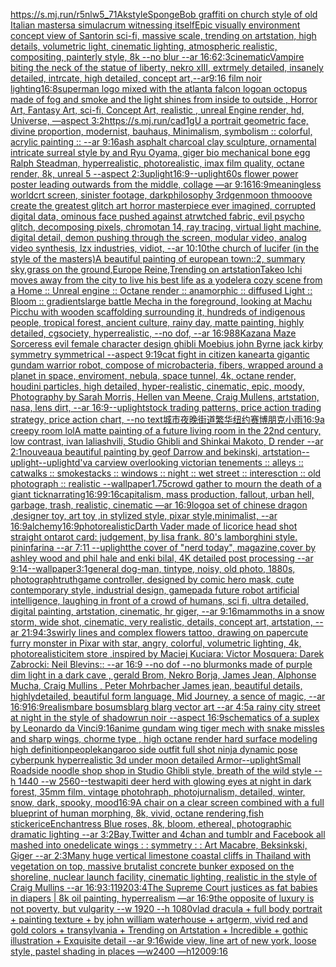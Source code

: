[<https://s.mj.run/r5nlw5_71Ak>](https://www.ebank.nz/aiartgenerator?category=%3Chttps%3A//s.mj.run/r5nlw5_71Ak%3E)[style](https://www.ebank.nz/aiartgenerator?category=style)[SpongeBob graffiti on church style of old Italian masters](https://www.ebank.nz/aiartgenerator?category=SpongeBob%2520graffiti%2520on%2520church%2520style%2520of%2520old%2520Italian%2520masters)[a simulacrum witnessing itself](https://www.ebank.nz/aiartgenerator?category=a%2520simulacrum%2520witnessing%2520itself)[Epic visually environment concept view of  Santorin sci-fi, massive scale, trending on artstation, high details, volumetric light, cinematic lighting, atmospheric realistic, compositing, painterly style, 8k --no blur --ar 16:6](https://www.ebank.nz/aiartgenerator?category=Epic%2520visually%2520environment%2520concept%2520view%2520of%2520%2520Santorin%2520sci-fi%2C%2520massive%2520scale%2C%2520trending%2520on%2520artstation%2C%2520high%2520details%2C%2520volumetric%2520light%2C%2520cinematic%2520lighting%2C%2520atmospheric%2520realistic%2C%2520compositing%2C%2520painterly%2520style%2C%25208k%2520--no%2520blur%2520--ar%252016%3A6)[2:3](https://www.ebank.nz/aiartgenerator?category=2%3A3)[cinematic](https://www.ebank.nz/aiartgenerator?category=cinematic)[Vampire biting the neck of the statue of liberty, nekro xIII, extrmely detailed, insanely detailed, intrcate, high detailed, concept art,--ar9:16 film noir lighting](https://www.ebank.nz/aiartgenerator?category=Vampire%2520biting%2520the%2520neck%2520of%2520the%2520statue%2520of%2520liberty%2C%2520nekro%2520xIII%2C%2520extrmely%2520detailed%2C%2520insanely%2520detailed%2C%2520intrcate%2C%2520high%2520detailed%2C%2520concept%2520art%2C--ar9%3A16%2520film%2520noir%2520lighting)[16:8](https://www.ebank.nz/aiartgenerator?category=16%3A8)[superman logo mixed with the atlanta falcon logo](https://www.ebank.nz/aiartgenerator?category=superman%2520logo%2520mixed%2520with%2520the%2520atlanta%2520falcon%2520logo)[an octopus made of fog and smoke and the light shines from inside to outside , Horror Art, Fantasy Art, sci-fi, Concept Art, realistic , unreal Engine render, hd, Universe, —aspect 3:2](https://www.ebank.nz/aiartgenerator?category=an%2520octopus%2520made%2520of%2520fog%2520and%2520smoke%2520and%2520the%2520light%2520shines%2520from%2520inside%2520to%2520outside%2520%2C%2520Horror%2520Art%2C%2520Fantasy%2520Art%2C%2520sci-fi%2C%2520Concept%2520Art%2C%2520realistic%2520%2C%2520unreal%2520Engine%2520render%2C%2520hd%2C%2520Universe%2C%2520%E2%80%94aspect%25203%3A2)[https://s.mj.run/cad1gU  a portrait geometric face, divine proportion, modernist, bauhaus, Minimalism, symbolism :: colorful, acrylic painting :: --ar 9:16](https://www.ebank.nz/aiartgenerator?category=https%3A//s.mj.run/cad1gU%2520%2520a%2520portrait%2520geometric%2520face%2C%2520divine%2520proportion%2C%2520modernist%2C%2520bauhaus%2C%2520Minimalism%2C%2520symbolism%2520%3A%3A%2520colorful%2C%2520acrylic%2520painting%2520%3A%3A%2520--ar%25209%3A16)[ash asphalt charcoal clay sculpture, ornamental intricate surreal style by and Ryu Oyama, giger bio mechanical bone egg Ralph Steadman, hyperrealistic, photorealistic, imax film quality, octane render, 8k, unreal 5 --aspect 2:3](https://www.ebank.nz/aiartgenerator?category=ash%2520asphalt%2520charcoal%2520clay%2520sculpture%2C%2520ornamental%2520intricate%2520surreal%2520style%2520by%2520and%2520Ryu%2520Oyama%2C%2520giger%2520bio%2520mechanical%2520bone%2520egg%2520Ralph%2520Steadman%2C%2520hyperrealistic%2C%2520photorealistic%2C%2520imax%2520film%2520quality%2C%2520octane%2520render%2C%25208k%2C%2520unreal%25205%2520--aspect%25202%3A3)[uplight](https://www.ebank.nz/aiartgenerator?category=uplight)[16:9](https://www.ebank.nz/aiartgenerator?category=16%3A9)[--uplight](https://www.ebank.nz/aiartgenerator?category=--uplight)[60s flower power poster leading outwards from the middle, collage —ar 9:16](https://www.ebank.nz/aiartgenerator?category=60s%2520flower%2520power%2520poster%2520leading%2520outwards%2520from%2520the%2520middle%2C%2520collage%2520%E2%80%94ar%25209%3A16)[16:9](https://www.ebank.nz/aiartgenerator?category=16%3A9)[meaningless world](https://www.ebank.nz/aiartgenerator?category=meaningless%2520world)[crt screen, sinister footage, darkphilosophy 3rdgenmoon thmooove create the greatest glitch art horror masterpiece ever imagined, corrupted digital data, ominous face pushed against atrwtched fabric, evil psycho glitch, decomposing pixels, chromotan 14, ray tracing, virtual light machine, digital detail, demon pushing through the screen, modular video, analog video synthesis, lzx industries, vidiot,  --ar 10:10](https://www.ebank.nz/aiartgenerator?category=crt%2520screen%2C%2520sinister%2520footage%2C%2520darkphilosophy%25203rdgenmoon%2520thmooove%2520create%2520the%2520greatest%2520glitch%2520art%2520horror%2520masterpiece%2520ever%2520imagined%2C%2520corrupted%2520digital%2520data%2C%2520ominous%2520face%2520pushed%2520against%2520atrwtched%2520fabric%2C%2520evil%2520psycho%2520glitch%2C%2520decomposing%2520pixels%2C%2520chromotan%252014%2C%2520ray%2520tracing%2C%2520virtual%2520light%2520machine%2C%2520digital%2520detail%2C%2520demon%2520pushing%2520through%2520the%2520screen%2C%2520modular%2520video%2C%2520analog%2520video%2520synthesis%2C%2520lzx%2520industries%2C%2520vidiot%2C%2520%2520--ar%252010%3A10)[the church of lucifer (in the style of the masters)](https://www.ebank.nz/aiartgenerator?category=the%2520church%2520of%2520lucifer%2520%28in%2520the%2520style%2520of%2520the%2520masters%29)[A beautiful painting of european town::2, summary sky,grass on the ground,Europe Reine,Trending on artstation](https://www.ebank.nz/aiartgenerator?category=A%2520beautiful%2520painting%2520of%2520european%2520town%3A%3A2%2C%2520summary%2520sky%2Cgrass%2520on%2520the%2520ground%2CEurope%2520Reine%2CTrending%2520on%2520artstation)[Takeo Ichi moves away from the city to live his best life as a yodeler](https://www.ebank.nz/aiartgenerator?category=Takeo%2520Ichi%2520moves%2520away%2520from%2520the%2520city%2520to%2520live%2520his%2520best%2520life%2520as%2520a%2520yodeler)[a cozy scene from a Home :: Unreal engine :: Octane render :: anamorphic :: diffused Light :: Bloom :: gradients](https://www.ebank.nz/aiartgenerator?category=a%2520cozy%2520scene%2520from%2520a%2520Home%2520%3A%3A%2520Unreal%2520engine%2520%3A%3A%2520Octane%2520render%2520%3A%3A%2520anamorphic%2520%3A%3A%2520diffused%2520Light%2520%3A%3A%2520Bloom%2520%3A%3A%2520gradients)[large battle Mecha in the foreground,  looking at Machu Picchu with wooden scaffolding surrounding it, hundreds of indigenous people, tropical forest,  ancient culture, rainy day, matte painting, highly detailed, cgsociety, hyperrealistic, --no dof, --ar 16:9](https://www.ebank.nz/aiartgenerator?category=large%2520battle%2520Mecha%2520in%2520the%2520foreground%2C%2520%2520looking%2520at%2520Machu%2520Picchu%2520with%2520wooden%2520scaffolding%2520surrounding%2520it%2C%2520hundreds%2520of%2520indigenous%2520people%2C%2520tropical%2520forest%2C%2520%2520ancient%2520culture%2C%2520rainy%2520day%2C%2520matte%2520painting%2C%2520highly%2520detailed%2C%2520cgsociety%2C%2520hyperrealistic%2C%2520--no%2520dof%2C%2520--ar%252016%3A9)[88](https://www.ebank.nz/aiartgenerator?category=88)[Kazana Maze Sorceress evil female character design ghibli Moebius john Byrne jack kirby symmetry symmetrical --aspect 9:19](https://www.ebank.nz/aiartgenerator?category=Kazana%2520Maze%2520Sorceress%2520evil%2520female%2520character%2520design%2520ghibli%2520Moebius%2520john%2520Byrne%2520jack%2520kirby%2520symmetry%2520symmetrical%2520--aspect%25209%3A19)[cat fight in citizen kane](https://www.ebank.nz/aiartgenerator?category=cat%2520fight%2520in%2520citizen%2520kane)[art](https://www.ebank.nz/aiartgenerator?category=art)[a gigantic gundam warrior robot, compose of microbacteria, fibers, wrapped around a planet in space, enviroment, nebula, space tunnel, 4k, octane render, houdini particles, high detailed, hyper-realistic, cinematic, epic, moody, Photography by Sarah Morris, Hellen van Meene, Craig Mullens, artstation, nasa, lens dirt, --ar 16:9](https://www.ebank.nz/aiartgenerator?category=a%2520gigantic%2520gundam%2520warrior%2520robot%2C%2520compose%2520of%2520microbacteria%2C%2520fibers%2C%2520wrapped%2520around%2520a%2520planet%2520in%2520space%2C%2520enviroment%2C%2520nebula%2C%2520space%2520tunnel%2C%25204k%2C%2520octane%2520render%2C%2520houdini%2520particles%2C%2520high%2520detailed%2C%2520hyper-realistic%2C%2520cinematic%2C%2520epic%2C%2520moody%2C%2520Photography%2520by%2520Sarah%2520Morris%2C%2520Hellen%2520van%2520Meene%2C%2520Craig%2520Mullens%2C%2520artstation%2C%2520nasa%2C%2520lens%2520dirt%2C%2520--ar%252016%3A9)[--uplight](https://www.ebank.nz/aiartgenerator?category=--uplight)[stock trading patterns, price action trading strategy, price action chart, --no text](https://www.ebank.nz/aiartgenerator?category=stock%2520trading%2520patterns%2C%2520price%2520action%2520trading%2520strategy%2C%2520price%2520action%2520chart%2C%2520--no%2520text)[城市夜晚街道繁华纽约赛博朋克小雨](https://www.ebank.nz/aiartgenerator?category=%E5%9F%8E%E5%B8%82%E5%A4%9C%E6%99%9A%E8%A1%97%E9%81%93%E7%B9%81%E5%8D%8E%E7%BA%BD%E7%BA%A6%E8%B5%9B%E5%8D%9A%E6%9C%8B%E5%85%8B%E5%B0%8F%E9%9B%A8)[16:9](https://www.ebank.nz/aiartgenerator?category=16%3A9)[a creepy room lol](https://www.ebank.nz/aiartgenerator?category=a%2520creepy%2520room%2520lol)[A matte painting of a future living room in the 22nd century, low contrast, ivan laliashvili, Studio Ghibli and Shinkai Makoto, D render --ar 2:1](https://www.ebank.nz/aiartgenerator?category=A%2520matte%2520painting%2520of%2520a%2520future%2520living%2520room%2520in%2520the%252022nd%2520century%2C%2520low%2520contrast%2C%2520ivan%2520laliashvili%2C%2520Studio%2520Ghibli%2520and%2520Shinkai%2520Makoto%2C%2520D%2520render%2520--ar%25202%3A1)[nouveau](https://www.ebank.nz/aiartgenerator?category=nouveau)[a beautiful painting by geof Darrow and bekinski, artstation](https://www.ebank.nz/aiartgenerator?category=a%2520beautiful%2520painting%2520by%2520geof%2520Darrow%2520and%2520bekinski%2C%2520artstation)[--uplight](https://www.ebank.nz/aiartgenerator?category=--uplight)[--uplight](https://www.ebank.nz/aiartgenerator?category=--uplight)[d'va car](https://www.ebank.nz/aiartgenerator?category=d%27va%2520car)[view overlooking victorian tenements :: alleys :: catwalks :: smokestacks :: windows :: night :: wet street :: interesction :: old photograph :: realistic --wallpaper](https://www.ebank.nz/aiartgenerator?category=view%2520overlooking%2520victorian%2520tenements%2520%3A%3A%2520alleys%2520%3A%3A%2520catwalks%2520%3A%3A%2520smokestacks%2520%3A%3A%2520windows%2520%3A%3A%2520night%2520%3A%3A%2520wet%2520street%2520%3A%3A%2520interesction%2520%3A%3A%2520old%2520photograph%2520%3A%3A%2520realistic%2520--wallpaper)[1.75](https://www.ebank.nz/aiartgenerator?category=1.75)[crowd gather to mourn the death of a giant tick](https://www.ebank.nz/aiartgenerator?category=crowd%2520gather%2520to%2520mourn%2520the%2520death%2520of%2520a%2520giant%2520tick)[narrating](https://www.ebank.nz/aiartgenerator?category=narrating)[16:9](https://www.ebank.nz/aiartgenerator?category=16%3A9)[9:16](https://www.ebank.nz/aiartgenerator?category=9%3A16)[capitalism, mass production, fallout, urban hell, garbage, trash, realistic, cinematic —ar 16:9](https://www.ebank.nz/aiartgenerator?category=capitalism%2C%2520mass%2520production%2C%2520fallout%2C%2520urban%2520hell%2C%2520garbage%2C%2520trash%2C%2520realistic%2C%2520cinematic%2520%E2%80%94ar%252016%3A9)[logo](https://www.ebank.nz/aiartgenerator?category=logo)[a set of chinese dragon ,designer toy, art toy ,in stylized style, pixar style,minimalist, --ar 16:9](https://www.ebank.nz/aiartgenerator?category=a%2520set%2520of%2520chinese%2520dragon%2520%2Cdesigner%2520toy%2C%2520art%2520toy%2520%2Cin%2520stylized%2520style%2C%2520pixar%2520style%2Cminimalist%2C%2520--ar%252016%3A9)[alchemy](https://www.ebank.nz/aiartgenerator?category=alchemy)[16:9](https://www.ebank.nz/aiartgenerator?category=16%3A9)[photorealistic](https://www.ebank.nz/aiartgenerator?category=photorealistic)[Darth Vader made of licorice head shot straight on](https://www.ebank.nz/aiartgenerator?category=Darth%2520Vader%2520made%2520of%2520licorice%2520head%2520shot%2520straight%2520on)[tarot card: judgement, by lisa frank. 80's lamborghini style. pininfarina --ar 7:11 --uplight](https://www.ebank.nz/aiartgenerator?category=tarot%2520card%3A%2520judgement%2C%2520by%2520lisa%2520frank.%252080%27s%2520lamborghini%2520style.%2520pininfarina%2520--ar%25207%3A11%2520--uplight)[the cover of "nerd today", magazine,cover by ashley wood and phil hale and enki bilal, 4K detailed post processing --ar 9:14](https://www.ebank.nz/aiartgenerator?category=the%2520cover%2520of%2520%22nerd%2520today%22%2C%2520magazine%2Ccover%2520by%2520ashley%2520wood%2520and%2520phil%2520hale%2520and%2520enki%2520bilal%2C%25204K%2520detailed%2520post%2520processing%2520--ar%25209%3A14)[--wallpaper](https://www.ebank.nz/aiartgenerator?category=--wallpaper)[3:1](https://www.ebank.nz/aiartgenerator?category=3%3A1)[general dog-man, tintype, noisy, old photo, 1880s, photograph](https://www.ebank.nz/aiartgenerator?category=general%2520dog-man%2C%2520tintype%2C%2520noisy%2C%2520old%2520photo%2C%25201880s%2C%2520photograph)[truth](https://www.ebank.nz/aiartgenerator?category=truth)[game controller, designed by comic hero mask, cute contemporary style, industrial design, gamepad](https://www.ebank.nz/aiartgenerator?category=game%2520controller%2C%2520designed%2520by%2520comic%2520hero%2520mask%2C%2520cute%2520contemporary%2520style%2C%2520industrial%2520design%2C%2520gamepad)[a future robot artificial intelligence, laughing in front of a crowd of humans, sci fi, ultra detailed, digital painting, artstation, cinematic, hr giger, --ar 9:16](https://www.ebank.nz/aiartgenerator?category=a%2520future%2520robot%2520artificial%2520intelligence%2C%2520laughing%2520in%2520front%2520of%2520a%2520crowd%2520of%2520humans%2C%2520sci%2520fi%2C%2520ultra%2520detailed%2C%2520digital%2520painting%2C%2520artstation%2C%2520cinematic%2C%2520hr%2520giger%2C%2520--ar%25209%3A16)[](https://www.ebank.nz/aiartgenerator?category=)[mammoths in a snow storm, wide shot, cinematic, very realistic, details, concept art, artstation, --ar 21:9](https://www.ebank.nz/aiartgenerator?category=mammoths%2520in%2520a%2520snow%2520storm%2C%2520wide%2520shot%2C%2520cinematic%2C%2520very%2520realistic%2C%2520details%2C%2520concept%2520art%2C%2520artstation%2C%2520--ar%252021%3A9)[4:3](https://www.ebank.nz/aiartgenerator?category=4%3A3)[swirly lines and complex flowers tattoo, drawing on paper](https://www.ebank.nz/aiartgenerator?category=swirly%2520lines%2520and%2520complex%2520flowers%2520tattoo%2C%2520drawing%2520on%2520paper)[cute furry monster in Pixar with star, angry, colorful, volumetric lighting, 4k, photorealistic](https://www.ebank.nz/aiartgenerator?category=cute%2520furry%2520monster%2520in%2520Pixar%2520with%2520star%2C%2520angry%2C%2520colorful%2C%2520volumetric%2520lighting%2C%25204k%2C%2520photorealistic)[item store ,inspired by Maciej Kuciara: Victor Mosquera: Darek Zabrocki: Neil Blevins:: --ar 16:9 --no dof --no blur](https://www.ebank.nz/aiartgenerator?category=item%2520store%2520%2Cinspired%2520by%2520Maciej%2520Kuciara%3A%2520Victor%2520Mosquera%3A%2520Darek%2520Zabrocki%3A%2520Neil%2520Blevins%3A%3A%2520--ar%252016%3A9%2520--no%2520dof%2520--no%2520blur)[monks made of purple dim light in a dark cave , gerald Brom, Nekro Borja, James Jean, Alphonse Mucha, Craig Mullins , Peter Mohrbacher James jean, beautiful details, highlydetailed, beautiful form language, Mid Journey, a sence of magic, --ar 16:9](https://www.ebank.nz/aiartgenerator?category=monks%2520made%2520of%2520purple%2520dim%2520light%2520in%2520a%2520dark%2520cave%2520%2C%2520gerald%2520Brom%2C%2520Nekro%2520Borja%2C%2520James%2520Jean%2C%2520Alphonse%2520Mucha%2C%2520Craig%2520Mullins%2520%2C%2520Peter%2520Mohrbacher%2520James%2520jean%2C%2520beautiful%2520details%2C%2520highlydetailed%2C%2520beautiful%2520form%2520language%2C%2520Mid%2520Journey%2C%2520a%2520sence%2520of%2520magic%2C%2520--ar%252016%3A9)[16:9](https://www.ebank.nz/aiartgenerator?category=16%3A9)[realism](https://www.ebank.nz/aiartgenerator?category=realism)[bare bosums](https://www.ebank.nz/aiartgenerator?category=bare%2520bosums)[blarg blarg vector art --ar 4:5](https://www.ebank.nz/aiartgenerator?category=blarg%2520blarg%2520vector%2520art%2520--ar%25204%3A5)[a rainy city street at night in the style of shadowrun noir --aspect 16:9](https://www.ebank.nz/aiartgenerator?category=a%2520rainy%2520city%2520street%2520at%2520night%2520in%2520the%2520style%2520of%2520shadowrun%2520noir%2520--aspect%252016%3A9)[schematics of a suplex by Leonardo da Vinci](https://www.ebank.nz/aiartgenerator?category=schematics%2520of%2520a%2520suplex%2520by%2520Leonardo%2520da%2520Vinci)[9:16](https://www.ebank.nz/aiartgenerator?category=9%3A16)[anime gundam wing tiger mech with snake missles and sharp wings, chorme type , high octane render hard surface modeling high definition](https://www.ebank.nz/aiartgenerator?category=anime%2520gundam%2520wing%2520tiger%2520mech%2520with%2520snake%2520missles%2520and%2520sharp%2520wings%2C%2520chorme%2520type%2520%2C%2520high%2520octane%2520render%2520hard%2520surface%2520modeling%2520high%2520definition)[people](https://www.ebank.nz/aiartgenerator?category=people)[kangaroo side outfit full shot ninja dynamic pose cyberpunk hyperrealistic 3d under moon detailed Armor](https://www.ebank.nz/aiartgenerator?category=kangaroo%2520side%2520outfit%2520full%2520shot%2520ninja%2520dynamic%2520pose%2520cyberpunk%2520hyperrealistic%25203d%2520under%2520moon%2520detailed%2520Armor)[--uplight](https://www.ebank.nz/aiartgenerator?category=--uplight)[Small Roadside noodle shop shop in Studio Ghibli style, breath of the wild style  --h 1440  --w 2560](https://www.ebank.nz/aiartgenerator?category=Small%2520Roadside%2520noodle%2520shop%2520shop%2520in%2520Studio%2520Ghibli%2520style%2C%2520breath%2520of%2520the%2520wild%2520style%2520%2520--h%25201440%2520%2520--w%25202560)[--test](https://www.ebank.nz/aiartgenerator?category=--test)[wapiti deer herd with glowing eyes at night in dark forest, 35mm film, vintage photohraph, photojurnalism, detailed, winter, snow, dark, spooky, mood](https://www.ebank.nz/aiartgenerator?category=wapiti%2520deer%2520herd%2520with%2520glowing%2520eyes%2520at%2520night%2520in%2520dark%2520forest%2C%252035mm%2520film%2C%2520vintage%2520photohraph%2C%2520photojurnalism%2C%2520detailed%2C%2520winter%2C%2520snow%2C%2520dark%2C%2520spooky%2C%2520mood)[16:9](https://www.ebank.nz/aiartgenerator?category=16%3A9)[A chair on a clear screen combined with a full blueprint of human morphing, 8k, vivid, octane rendering,](https://www.ebank.nz/aiartgenerator?category=A%2520chair%2520on%2520a%2520clear%2520screen%2520combined%2520with%2520a%2520full%2520blueprint%2520of%2520human%2520morphing%2C%25208k%2C%2520vivid%2C%2520octane%2520rendering%2C)[fish sticker](https://www.ebank.nz/aiartgenerator?category=fish%2520sticker)[ice](https://www.ebank.nz/aiartgenerator?category=ice)[Enchantress Blue roses, 8k, bloom, ethereal, photographic dramatic lighting --ar 3:2](https://www.ebank.nz/aiartgenerator?category=Enchantress%2520Blue%2520roses%2C%25208k%2C%2520bloom%2C%2520ethereal%2C%2520photographic%2520dramatic%2520lighting%2520--ar%25203%3A2)[Bay,](https://www.ebank.nz/aiartgenerator?category=Bay%2C)[Twitter and 4chan and tumblr and Facebook all mashed into one](https://www.ebank.nz/aiartgenerator?category=Twitter%2520and%25204chan%2520and%2520tumblr%2520and%2520Facebook%2520all%2520mashed%2520into%2520one)[delicate wings : : symmetry : : Art Macabre, Beksinkski, Giger --ar 2:3](https://www.ebank.nz/aiartgenerator?category=delicate%2520wings%2520%3A%2520%3A%2520symmetry%2520%3A%2520%3A%2520Art%2520Macabre%2C%2520Beksinkski%2C%2520Giger%2520--ar%25202%3A3)[Many huge vertical limestone coastal cliffs in Thailand with vegetation on top, massive brutalist concrete bunker exposed on the shoreline, nuclear launch facility, cinematic lighting, realistic in the style of Craig Mullins --ar 16:9](https://www.ebank.nz/aiartgenerator?category=Many%2520huge%2520vertical%2520limestone%2520coastal%2520cliffs%2520in%2520Thailand%2520with%2520vegetation%2520on%2520top%2C%2520massive%2520brutalist%2520concrete%2520bunker%2520exposed%2520on%2520the%2520shoreline%2C%2520nuclear%2520launch%2520facility%2C%2520cinematic%2520lighting%2C%2520realistic%2520in%2520the%2520style%2520of%2520Craig%2520Mullins%2520--ar%252016%3A9)[3:1](https://www.ebank.nz/aiartgenerator?category=3%3A1)[1920](https://www.ebank.nz/aiartgenerator?category=1920)[3:4](https://www.ebank.nz/aiartgenerator?category=3%3A4)[The Supreme Court justices as fat babies in diapers | 8k oil painting, hyperrealism —ar 16:9](https://www.ebank.nz/aiartgenerator?category=The%2520Supreme%2520Court%2520justices%2520as%2520fat%2520babies%2520in%2520diapers%2520%7C%25208k%2520oil%2520painting%2C%2520hyperrealism%2520%E2%80%94ar%252016%3A9)[the opposite of luxury is not poverty, but vulgarity --w 1920 --h 1080](https://www.ebank.nz/aiartgenerator?category=the%2520opposite%2520of%2520luxury%2520is%2520not%2520poverty%2C%2520but%2520vulgarity%2520--w%25201920%2520--h%25201080)[vlad dracula + full body portrait + painting texture + by john william waterhouse + artgerm, vivid red and gold colors + transylvania + Trending on Artstation + Incredible + gothic illustration + Exquisite detail --ar 9:16](https://www.ebank.nz/aiartgenerator?category=vlad%2520dracula%2520%2B%2520full%2520body%2520portrait%2520%2B%2520painting%2520texture%2520%2B%2520by%2520john%2520william%2520waterhouse%2520%2B%2520artgerm%2C%2520vivid%2520red%2520and%2520gold%2520colors%2520%2B%2520transylvania%2520%2B%2520Trending%2520on%2520Artstation%2520%2B%2520Incredible%2520%2B%2520gothic%2520illustration%2520%2B%2520Exquisite%2520detail%2520--ar%25209%3A16)[wide view, line art of new york, loose style, pastel shading in places —w2400 —h1200](https://www.ebank.nz/aiartgenerator?category=wide%2520view%2C%2520line%2520art%2520of%2520new%2520york%2C%2520loose%2520style%2C%2520pastel%2520shading%2520in%2520places%2520%E2%80%94w2400%2520%E2%80%94h1200)[9:16](https://www.ebank.nz/aiartgenerator?category=9%3A16)